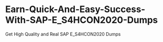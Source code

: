 # Earn-Quick-And-Easy-Success-With-SAP-E_S4HCON2020-Dumps
Get High Quality and Real SAP E_S4HCON2020 Dumps

